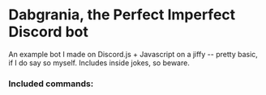 # Dabgrania, the Perfect Imperfect Discord bot

An example bot I made on Discord.js + Javascript on a jiffy -- pretty basic, if I do say so myself. Includes inside jokes, so beware.

### Included commands:

<WIP>
